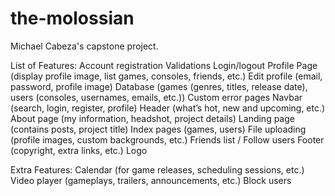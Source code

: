 # the-molossian
Michael Cabeza's capstone project.

List of Features:
Account registration
Validations
Login/logout
Profile Page (display profile image, list games, consoles, friends, etc.)
Edit profile (email, password, profile image)
Database (games (genres, titles, release date), users (consoles, usernames, emails, etc.))
Custom error pages
Navbar (search, login, register, profile)
Header (what’s hot, new and upcoming, etc.)
About page (my information, headshot, project details)
Landing page (contains posts, project title)
Index pages (games, users)
File uploading (profile images, custom backgrounds, etc.)
Friends list / Follow users
Footer (copyright, extra links, etc.)
Logo

Extra Features:
Calendar (for game releases, scheduling sessions, etc.)
Video player (gameplays, trailers, announcements, etc.)
Block users
